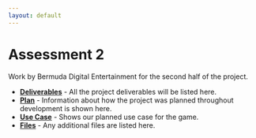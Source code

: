 ```yaml
---
layout: default
---
```

# Assessment 2
Work by Bermuda Digital Entertainment for the second half of the project.
- [**Deliverables**](deliverables) - All the project deliverables will be listed here.
- [**Plan**](plan) - Information about how the project was planned throughout development is shown here.
- [**Use Case**](usecase) - Shows our planned use case for the game.
- [**Files**](files) - Any additional files are listed here.